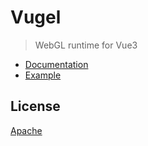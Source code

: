 # Vugel

> WebGL runtime for Vue3

- [Documentation](https://vugel.planning.nl)
- [Example](https://github.com/Planning-nl/vugel-example)

## License

[Apache](https://opensource.org/licenses/Apache-2.0)
